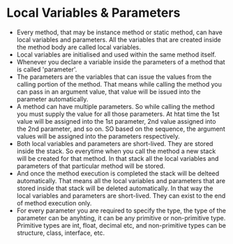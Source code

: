 # Local Variables & Parameters

- Every method, that may be instance method or static method, can have local variables and parameters. All the variables that are created inside the method body are called local variables. 
- Local variables are initialised and used within the same method itself. 
- Whenever you declare a variable inside the parameters of a method that is called 'parameter'. 
- The parameters are the variables that can issue the values from the calling portion of the method. That means while calling the method you can pass in an argument value, that value will be issued into the parameter automatically.
- A method can have multiple parameters. So while calling the method you must supply the value for all those parameters. At htat time the 1st value will be assigned into the 1st parameter, 2nd value assigned into the 2nd parameter, and so on. SO based on the sequence, the argument values will be assigned into the parameters respectively. 
- Both local variables and parameters are short-lived. They are stored inside the stack. So everytime when you call the method a new stack will be created for that method. In that stack all the local variables and parameters of that particular method will be stored. 
- And once the method execution is completed the stack will be delteed automatically. That means all the local variables and parameters that are stored inside that stack will be deleted automatically. In that way the local variables and parameters are short-lived. They can exist to the end of method execution only. 
- For every parameter you are required to specify the type, the type of the parameter can be anyhting, it can be any primitive or non-primitive type. Primitive types are int, float, decimal etc, and non-primitive types can be structure, class, interface, etc. 
